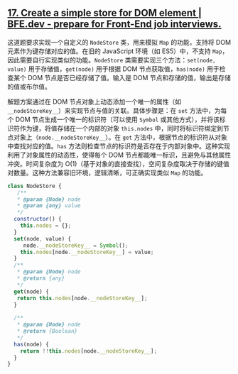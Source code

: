 ## [17. Create a simple store for DOM element | BFE.dev - prepare for Front-End job interviews.](https://bigfrontend.dev/problem/create-a-simple-store-for-DOM-node)

这道题要求实现一个自定义的 `NodeStore` 类，用来模拟 `Map` 的功能，支持将 DOM 元素作为键存储对应的值。在旧的 JavaScript 环境（如 ES5）中，不支持 `Map`，因此需要自行实现类似的功能。`NodeStore` 类需要实现三个方法：`set(node, value)` 用于存储值，`get(node)` 用于根据 DOM 节点获取值，`has(node)` 用于检查某个 DOM 节点是否已经存储了值。输入是 DOM 节点和存储的值，输出是存储的值或布尔值。

解题方案通过在 DOM 节点对象上动态添加一个唯一的属性（如 `__nodeStoreKey__`）来实现节点与值的关联。具体步骤是：在 `set` 方法中，为每个 DOM 节点生成一个唯一的标识符（可以使用 `Symbol` 或其他方式），并将该标识符作为键，将值存储在一个内部的对象 `this.nodes` 中，同时将标识符绑定到节点对象上（`node.__nodeStoreKey__`）。在 `get` 方法中，根据节点的标识符从对象中查找对应的值。`has` 方法则检查节点的标识符是否存在于内部对象中。这种实现利用了对象属性的动态性，使得每个 DOM 节点都能唯一标识，且避免与其他属性冲突。时间复杂度为 O(1)（基于对象的直接查找），空间复杂度取决于存储的键值对数量。这种方法兼容旧环境，逻辑清晰，可正确实现类似 `Map` 的功能。

```js
class NodeStore {
   /**
   * @param {Node} node
   * @param {any} value
   */
  constructor() {
    this.nodes = {};
  }
  set(node, value) {
     node.__nodeStoreKey__ = Symbol();
    this.nodes[node.__nodeStoreKey__] = value;
  }
  /**
   * @param {Node} node
   * @return {any}
   */
  get(node) {
   return this.nodes[node.__nodeStoreKey__];
  }
  
  /**
   * @param {Node} node
   * @return {Boolean}
   */
  has(node) {
    return !!this.nodes[node.__nodeStoreKey__];
  }
}
```


